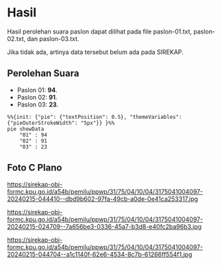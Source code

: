 # Hasil

Hasil perolehan suara paslon dapat dilihat pada file paslon-01.txt, paslon-02.txt, dan paslon-03.txt.

Jika tidak ada, artinya data tersebut belum ada pada SIREKAP.

## Perolehan Suara

 * Paslon 01: **94**.
 * Paslon 02: **91**.
 * Paslon 03: **23**.

```mermaid
%%{init: {"pie": {"textPosition": 0.5}, "themeVariables": {"pieOuterStrokeWidth": "5px"}} }%%
pie showData
    "01" : 94
    "02" : 91
    "03" : 23
```
## Foto C Plano

https://sirekap-obj-formc.kpu.go.id/a54b/pemilu/ppwp/31/75/04/10/04/3175041004097-20240215-044410--dbd9b602-97fa-49cb-a0de-0e41ca253317.jpg

https://sirekap-obj-formc.kpu.go.id/a54b/pemilu/ppwp/31/75/04/10/04/3175041004097-20240215-024709--7a656be3-0336-45a7-b3d8-e40fc2ba96b3.jpg

https://sirekap-obj-formc.kpu.go.id/a54b/pemilu/ppwp/31/75/04/10/04/3175041004097-20240215-044704--a1c1140f-62e6-4534-8c7b-61266ff554f1.jpg
